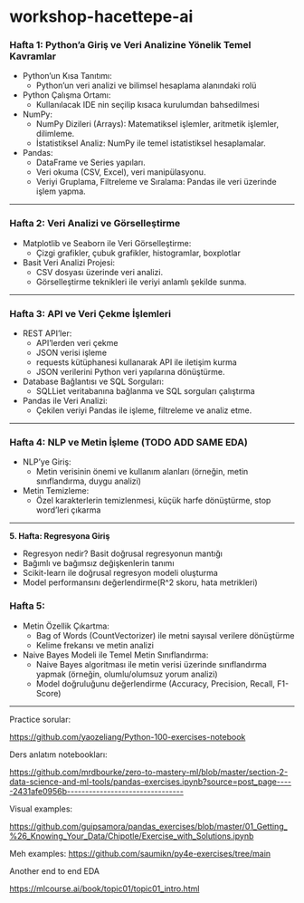 # workshop-hacettepe-ai


### Hafta 1: Python’a Giriş ve Veri Analizine Yönelik Temel Kavramlar

- Python’un Kısa Tanıtımı:
    - Python’un veri analizi ve bilimsel hesaplama alanındaki rolü
- Python Çalışma Ortamı:
    - Kullanılacak IDE nin seçilip kısaca kurulumdan bahsedilmesi
- NumPy:
    - NumPy Dizileri (Arrays): Matematiksel işlemler, aritmetik işlemler, dilimleme.
    - İstatistiksel Analiz: NumPy ile temel istatistiksel hesaplamalar.
- Pandas:
    - DataFrame ve Series yapıları.
    - Veri okuma (CSV, Excel), veri manipülasyonu.
    - Veriyi Gruplama, Filtreleme ve Sıralama: Pandas ile veri üzerinde işlem yapma.
---
### Hafta 2: Veri Analizi ve Görselleştirme
- Matplotlib ve Seaborn ile Veri Görselleştirme:
    - Çizgi grafikler, çubuk grafikler, histogramlar, boxplotlar
- Basit Veri Analizi Projesi:
    - CSV dosyası üzerinde veri analizi.
    - Görselleştirme teknikleri ile veriyi anlamlı şekilde sunma.
---
### Hafta 3: API ve Veri Çekme İşlemleri
- REST API’ler:
    - API’lerden veri çekme
    - JSON verisi işleme
    - requests kütüphanesi kullanarak API ile iletişim kurma
    - JSON verilerini Python veri yapılarına dönüştürme.
- Database Bağlantısı ve SQL Sorguları:
    - SQLLiet veritabanına bağlanma ve SQL sorguları çalıştırma
- Pandas ile Veri Analizi:
    - Çekilen veriyi Pandas ile işleme, filtreleme ve analiz etme.
---
### Hafta 4: NLP ve Metin İşleme (**TODO** ADD SAME EDA)
- NLP’ye Giriş:
    - Metin verisinin önemi ve kullanım alanları (örneğin, metin sınıflandırma, duygu analizi)
- Metin Temizleme:
    - Özel karakterlerin temizlenmesi, küçük harfe dönüştürme, stop word’leri çıkarma
---
**5. Hafta: Regresyona Giriş**
- Regresyon nedir? Basit doğrusal regresyonun mantığı
- Bağımlı ve bağımsız değişkenlerin tanımı
- Scikit-learn ile doğrusal regresyon modeli oluşturma
- Model performansını değerlendirme(R^2 skoru, hata metrikleri)

### Hafta 5:
- Metin Özellik Çıkartma:
    - Bag of Words (CountVectorizer) ile metni sayısal verilere dönüştürme
    - Kelime frekansı ve metin analizi
- Naive Bayes Modeli ile Temel Metin Sınıflandırma:
    - Naive Bayes algoritması ile metin verisi üzerinde sınıflandırma yapmak (örneğin, olumlu/olumsuz yorum analizi)
    - Model doğruluğunu değerlendirme (Accuracy, Precision, Recall, F1-Score)

---

Practice sorular:

https://github.com/yaozeliang/Python-100-exercises-notebook

Ders anlatım notebookları:

https://github.com/mrdbourke/zero-to-mastery-ml/blob/master/section-2-data-science-and-ml-tools/pandas-exercises.ipynb?source=post_page-----2431afe0956b--------------------------------

Visual examples:

https://github.com/guipsamora/pandas_exercises/blob/master/01_Getting_%26_Knowing_Your_Data/Chipotle/Exercise_with_Solutions.ipynb

Meh examples:
https://github.com/saumikn/py4e-exercises/tree/main

Another end to end EDA

https://mlcourse.ai/book/topic01/topic01_intro.html